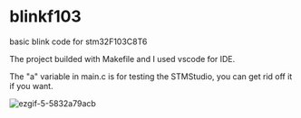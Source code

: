 # blinkf103
basic blink code for stm32F103C8T6

The project builded with Makefile and I used vscode for IDE.

The "a" variable in main.c is for testing the STMStudio, you can get rid off it if you want.

![ezgif-5-5832a79acb](https://user-images.githubusercontent.com/73019981/230780863-75456c15-f2e3-405b-8bdf-4bf805840740.gif)
